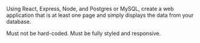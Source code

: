 Using React, Express, Node, and Postgres or MySQL, create a web application that is at least one page and simply displays the data from your database.

Must not be hard-coded.
Must be fully styled and responsive.